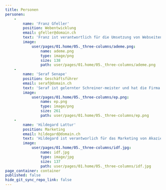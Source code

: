 ```yaml
---
title: Personen
personen:
    -
        name: 'Franz Gfeller'
        position: Webentwicklung
        email: gfeller@domain.ch
        text: 'Franz ist verantwortlich für die Umsetzung von Webseiten und Erstellung von Produktkonfigurationen'
        image:
            user/pages/01.home/05._three-columns/ademe.png:
                name: ademe.png
                type: image/png
                size: 138
                path: user/pages/01.home/05._three-columns/ademe.png
    -
        name: 'Seraf Senape'
        position: Geschäftsführer
        email: seraf@domain.ch
        text: 'Seraf ist gelernter Schreiner-meister und hat die Firma im Jahr 2004 gegründet. Und besitzt nun schon 20 Jahre Berufs-erfahrung.'
        image:
            user/pages/01.home/05._three-columns/ep.png:
                name: ep.png
                type: image/png
                size: 261
                path: user/pages/01.home/05._three-columns/ep.png
    -
        name: 'Hildegard Lattur'
        position: Marketing
        email: hildegard@domain.ch
        text: 'Hildegard ist verantworlich für das Marketing von Akazie Holz. Und berät Sie auch gerne wenn sie Fragen bezüglich des Design haben.'
        image:
            user/pages/01.home/05._three-columns/idf.jpg:
                name: idf.jpg
                type: image/jpg
                size: 137
                path: user/pages/01.home/05._three-columns/idf.jpg
page_container: container
published: false
hide_git_sync_repo_link: false
---
```


